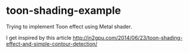 # toon-shading-example
Trying to implement Toon effect using Metal shader.

I get inspired by this article http://in2gpu.com/2014/06/23/toon-shading-effect-and-simple-contour-detection/

